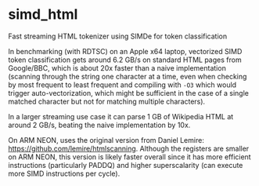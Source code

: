 # simd_html
Fast streaming HTML tokenizer using SIMDe for token classification

In benchmarking (with RDTSC) on an Apple x64 laptop, vectorized SIMD token classification gets around 6.2 GB/s on standard HTML pages from Google/BBC, which is about 20x faster than a naive implementation (scanning through the string one character at a time, even when checking by most frequent to least frequent and compiling with `-O3` which would trigger auto-vectorization, which might be sufficient in the case of a single matched character but not for matching multiple characters).

In a larger streaming use case it can parse 1 GB of Wikipedia HTML at around 2 GB/s, beating the naive implementation by 10x.

On ARM NEON, uses the original version from Daniel Lemire: https://github.com/lemire/htmlscanning. Although the registers are smaller on ARM NEON, this version is likely faster overall since it has more efficient instructions (particularly PADDQ) and higher superscalarity (can execute more SIMD instructions per cycle).